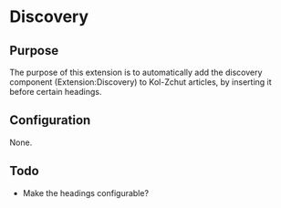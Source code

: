 # Discovery

## Purpose

The purpose of this extension is to automatically add the discovery component (Extension:Discovery) to Kol-Zchut articles,
by inserting it before certain headings.

## Configuration
None.

## Todo
- Make the headings configurable?

